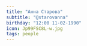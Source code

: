 ```yaml
---
title: "Анна Старова"
subtitle: "@starovanna"
birthday: "12:00 11-02-1990"
icon: Jp99FSC8L-w.jpg
tags: people
---
```

